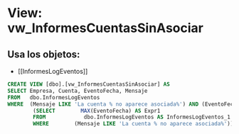 # View: vw_InformesCuentasSinAsociar

## Usa los objetos:
- [[InformesLogEventos]]

```sql
CREATE VIEW [dbo].[vw_InformesCuentasSinAsociar] AS
SELECT Empresa, Cuenta, EventoFecha, Mensaje
FROM   dbo.InformesLogEventos
WHERE  (Mensaje LIKE 'La cuenta % no aparece asociada%') AND (EventoFecha =
		(SELECT        MAX(EventoFecha) AS Expr1
        FROM            dbo.InformesLogEventos AS InformesLogEventos_1
        WHERE        (Mensaje LIKE 'La cuenta % no aparece asociada%')))




```

